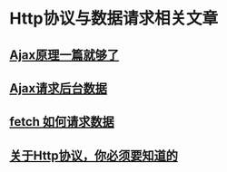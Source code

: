 # Http协议与数据请求相关文章

## [Ajax原理一篇就够了](./Ajax原理一篇就够了/Ajax原理一篇就够了.md)

## [Ajax请求后台数据](./Ajax请求后台数据/Ajax请求后台数据.md)

## [fetch 如何请求数据](./fetch如何请求数据/fetch如何请求数据.md)

## [关于Http协议，你必须要知道的](./关于Http协议，你必须要知道的/关于Http协议，你必须要知道的.md)

